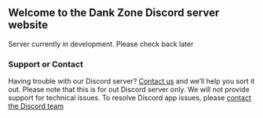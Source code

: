 ## Welcome to the Dank Zone Discord server website

Server currently in development. Please check back later


### Support or Contact

Having trouble with our Discord server? [Contact us](mailto:dankzonediscord@gmail.com) and we’ll help you sort it out.
Please note that this is for out Discord server only. We will not provide support for technical issues. To resolve Discord app issues, please [contact the Discord team](https://support.discordapp.com/)
